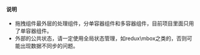 #### 说明

- 拖拽组件最外层的处理组件，分单容器组件和多容器组件，目前项目里面只用了单容器组件。
- 外部的公共状态，请一定使用全局状态管理，如redux\mbox之类的，否则可能出现数据不同步的问题。